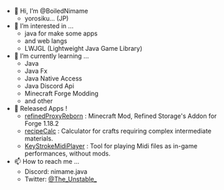 - 👋 Hi, I’m @BoiledNimame
   - yorosiku... (JP)
- 👀 I’m interested in ...
   - java for make some apps
   - and web langs
   - LWJGL (Lightweight Java Game Library)
- 🌱 I’m currently learning ...
  - Java
   - Java Fx
   - Java Native Access
   - Java Discord Api
   - Minecraft Forge Modding
   - and other
- 🎈 Released Apps !
   - [refinedProxyReborn](https://github.com/BoiledNimame/refinedProxyReborn) : Minecraft Mod, Refined Storage's Addon for Forge 1.18.2
   - [recipeCalc](https://github.com/BoiledNimame/recipeCalc) : Calculator for crafts requiring complex intermediate materials.
   - [KeyStrokeMidiPlayer](https://github.com/BoiledNimame/KeyStrokeMidiPlayer) : Tool for playing Midi files as in-game performances, without mods.
- 📫 How to reach me ...
  - Discord: nimame.java
  - Twitter: [@The_Unstable_](https://twitter.com/The_Unstable_)

<!---
BoiledNimame/BoiledNimame is a ✨ special ✨ repository because its `README.md` (this file) appears on your GitHub profile.
You can click the Preview link to take a look at your changes.
--->
